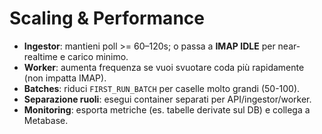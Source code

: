 # Scaling & Performance

- **Ingestor**: mantieni poll >= 60–120s; o passa a **IMAP IDLE** per near-realtime e carico minimo.
- **Worker**: aumenta frequenza se vuoi svuotare coda più rapidamente (non impatta IMAP).
- **Batches**: riduci `FIRST_RUN_BATCH` per caselle molto grandi (50-100).
- **Separazione ruoli**: esegui container separati per API/ingestor/worker.
- **Monitoring**: esporta metriche (es. tabelle derivate sul DB) e collega a Metabase.
